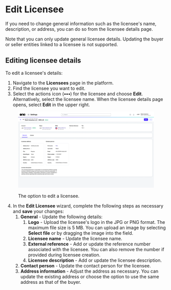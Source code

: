 # Edit Licensee

If you need to change general information such as the licensee's name, description, or address, you can do so from the licensee details page.

Note that you can only update general licensee details. Updating the buyer or seller entities linked to a licensee is not supported.

## Editing licensee details

To edit a licensee's details:&#x20;

1. Navigate to the **Licensees** page in the platform.
2. Find the licensee you want to edit. &#x20;
3. Select the actions icon (**•••**) for the licensee and choose **Edit**. Alternatively, select the licensee name. When the licensee details page opens, select **Edit** in the upper right.

<div data-with-frame="true"><figure><img src="../../../.gitbook/assets/image (1009).png" alt=""><figcaption><p>The option to edit a licensee.</p></figcaption></figure></div>

4. In the **Edit Licensee** wizard, complete the following steps as necessary and **save** your changes:
   1. **General** - Update the following details:
      1. **Logo** - Upload the licensee's logo in the JPG or PNG format. The maximum file size is 5 MB. You can upload an image by selecting **Select file** or by dragging the image into the field.
      2. **Licensee name** - Update the licensee name.
      3. **External reference** - Add or update the reference number associated with the licensee. You can also remove the number if provided during licensee creation.&#x20;
      4. **Licensee description** - Add or update the licensee description.
   2. **Contact person** - Update the contact person for the licensee.&#x20;
   3. **Address information** - Adjust the address as necessary. You can update the existing address or choose the option to use the same address as that of the buyer.&#x20;
